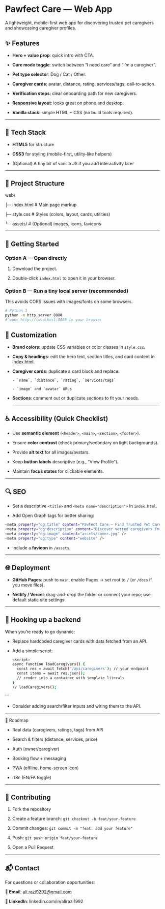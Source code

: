 # Pawfect Care — Web App

A lightweight, mobile-first web app for discovering trusted pet caregivers and showcasing caregiver profiles.

## ✨ Features

- **Hero + value prop**: quick intro with CTA.

- **Care mode toggle**: switch between “I need care” and “I’m a caregiver”.

- **Pet type selector**: Dog / Cat / Other.

- **Caregiver cards**: avatar, distance, rating, services/tags, call-to-action.

- **Verification steps**: clear onboarding path for new caregivers.

- **Responsive layout**: looks great on phone and desktop.

- **Vanilla stack**: simple HTML + CSS (no build tools required).

---
## 🧱 Tech Stack

- **HTML5** for structure

- **CSS3** for styling (mobile-first, utility-like helpers)

- (Optional) A tiny bit of vanilla JS if you add interactivity later

----

## 📁 Project Structure

web/

├─ index.html         # Main page markup

├─ style.css          # Styles (colors, layout, cards, utilities)

└─ assets/            # (Optional) images, icons, favicons

----
## 🚀 Getting Started

### **Option A — Open directly**

1. Download the project.

2. Double-click `index.html` to open it in your browser.

### **Option B — Run a tiny local server (recommended)**

This avoids CORS issues with images/fonts on some browsers.
```bash
# Python 3
python -m http.server 8080
# open http://localhost:8080 in your browser
```
## 🎨 Customization

- **Brand colors**: update CSS variables or color classes in `style.css`.

- **Copy & headings**: edit the hero text, section titles, and card content in index.html.

- **Caregiver cards**: duplicate a card block and replace:

      - `name`, `distance`, `rating`, `services/tags`

      - `image` and `avatar` URLs

- **Sections**: comment out or duplicate sections to fit your needs.

  ---

## ♿ Accessibility (Quick Checklist)

- Use **semantic element** (`<header>`, `<main>`, `<section>`, `<footer>`).

- Ensure **color contrast** (check primary/secondary on light backgrounds).

- Provide **alt text** for all images/avatars.

- Keep **button labels** descriptive (e.g., “View Profile”).

- Maintain **focus states** for clickable elements.

---

## 🔍 SEO

- Set a descriptive `<title>` and `<meta name="description">` in `index.html`.

- Add Open Graph tags for better sharing:
```bash
<meta property="og:title" content="Pawfect Care – Find Trusted Pet Caregivers" />
<meta property="og:description" content="Discover vetted caregivers for dogs, cats, and more." />
<meta property="og:image" content="assets/cover.jpg" />
<meta property="og:type" content="website" />
```
 - Include a **favicon** in `/assets`.
----

## 🌐 Deployment

- **GitHub Pages**: push to `main`, enable Pages → set root to `/` (or `/docs` if you move files).

- **Netlify / Vercel**: drag-and-drop the folder or connect your repo; use default static site settings.

---

## 🔌 Hooking up a backend 

When you’re ready to go dynamic:

- Replace hardcoded caregiver cards with data fetched from an API.

- Add a simple script:
  ```bash
  <script>
  async function loadCaregivers() {
    const res = await fetch('/api/caregivers'); // your endpoint
    const items = await res.json();
    // render into a container with template literals
  }
  // loadCaregivers();
</script>
```

- Consider adding search/filter inputs and wiring them to the API.
---
🧭 Roadmap

 - Real data (caregivers, ratings, tags) from API

 - Search & filters (distance, services, price)

 - Auth (owner/caregiver)

 - Booking flow + messaging

 - PWA (offline, home-screen icon)

 - i18n (EN/FA toggle)
---

## 🤝 Contributing

1. Fork the repository

2. Create a feature branch: `git checkout -b feat/your-feature`

3. Commit changes: `git commit -m "feat: add your feature"`

4. Push: `git push origin feat/your-feature`

5. Open a Pull Request

----
## 📬 Contact
For questions or collaboration opportunities:

**📧 Email**: ali.razi9292@gmail.com

**🔗 LinkedIn**: linkedin.com/in/alirazi1992

